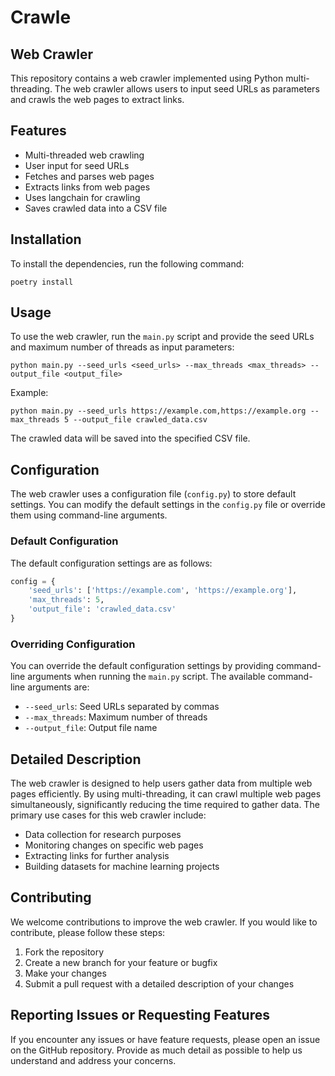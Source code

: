 # Crawle

## Web Crawler

This repository contains a web crawler implemented using Python multi-threading. The web crawler allows users to input seed URLs as parameters and crawls the web pages to extract links.

## Features

- Multi-threaded web crawling
- User input for seed URLs
- Fetches and parses web pages
- Extracts links from web pages
- Uses langchain for crawling
- Saves crawled data into a CSV file

## Installation

To install the dependencies, run the following command:

```
poetry install
```

## Usage

To use the web crawler, run the `main.py` script and provide the seed URLs and maximum number of threads as input parameters:

```
python main.py --seed_urls <seed_urls> --max_threads <max_threads> --output_file <output_file>
```

Example:

```
python main.py --seed_urls https://example.com,https://example.org --max_threads 5 --output_file crawled_data.csv
```

The crawled data will be saved into the specified CSV file.

## Configuration

The web crawler uses a configuration file (`config.py`) to store default settings. You can modify the default settings in the `config.py` file or override them using command-line arguments.

### Default Configuration

The default configuration settings are as follows:

```python
config = {
    'seed_urls': ['https://example.com', 'https://example.org'],
    'max_threads': 5,
    'output_file': 'crawled_data.csv'
}
```

### Overriding Configuration

You can override the default configuration settings by providing command-line arguments when running the `main.py` script. The available command-line arguments are:

- `--seed_urls`: Seed URLs separated by commas
- `--max_threads`: Maximum number of threads
- `--output_file`: Output file name

## Detailed Description

The web crawler is designed to help users gather data from multiple web pages efficiently. By using multi-threading, it can crawl multiple web pages simultaneously, significantly reducing the time required to gather data. The primary use cases for this web crawler include:

- Data collection for research purposes
- Monitoring changes on specific web pages
- Extracting links for further analysis
- Building datasets for machine learning projects

## Contributing

We welcome contributions to improve the web crawler. If you would like to contribute, please follow these steps:

1. Fork the repository
2. Create a new branch for your feature or bugfix
3. Make your changes
4. Submit a pull request with a detailed description of your changes

## Reporting Issues or Requesting Features

If you encounter any issues or have feature requests, please open an issue on the GitHub repository. Provide as much detail as possible to help us understand and address your concerns.
